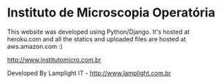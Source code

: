 Instituto de Microscopia Operatória
===============

This website was developed using Python/Django.
It's hosted at heroku.com and all the statics and uploaded files are hosted at aws.amazon.com :)

http://www.institutomicro.com.br

Developed By Lamplight IT - http://www.lamplight.com.br